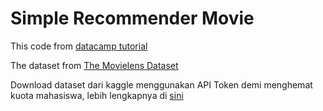 # Simple Recommender Movie

This code from [datacamp tutorial](https://www.datacamp.com/community/tutorials/recommender-systems-python)

The dataset from [The Movielens Dataset](https://www.kaggle.com/rounakbanik/the-movies-dataset/data)

Download dataset dari kaggle menggunakan API Token demi menghemat kuota mahasiswa, lebih lengkapnya di [sini](https://www.kaggle.com/general/74235)
